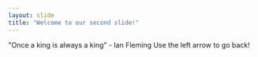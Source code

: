 ```yaml
---
layout: slide
title: "Welcome to our second slide!"
---
```

"Once a king is always a king" - Ian Fleming
Use the left arrow to go back!
